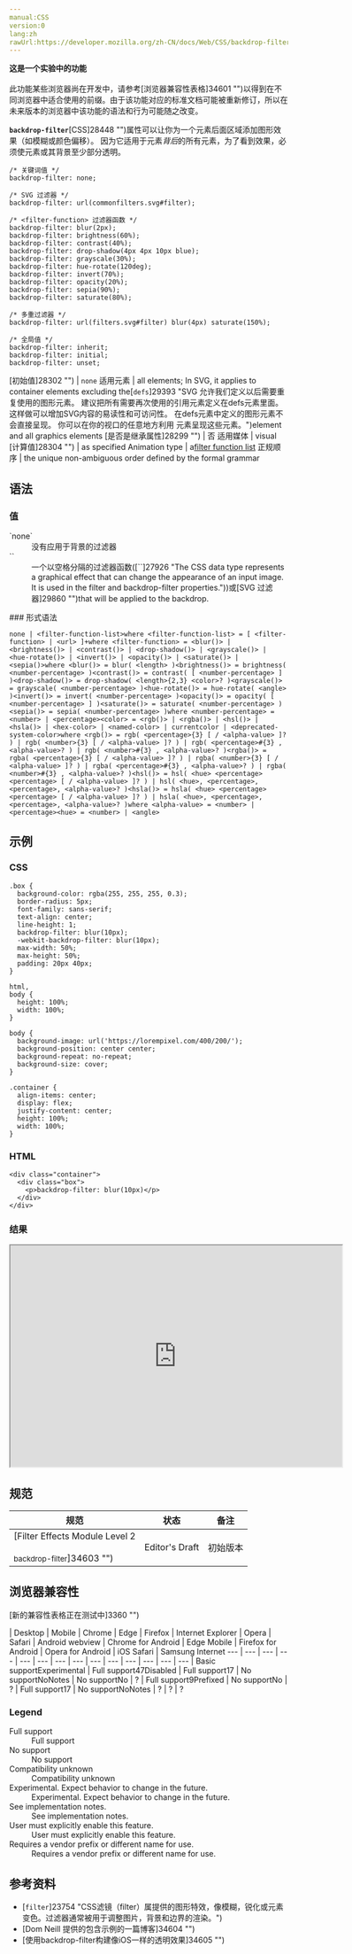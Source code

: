 ```yaml
---
manual:CSS
version:0
lang:zh
rawUrl:https://developer.mozilla.org/zh-CN/docs/Web/CSS/backdrop-filter#Browser_compatibility
---
```






**这是一个实验中的功能**<br></br>此功能某些浏览器尚在开发中，请参考[浏览器兼容性表格]34601 "")以得到在不同浏览器中适合使用的前缀。由于该功能对应的标准文档可能被重新修订，所以在未来版本的浏览器中该功能的语法和行为可能随之改变。





**`backdrop-filter`**[CSS]28448 "")属性可以让你为一个元素后面区域添加图形效果（如模糊或颜色偏移）。 因为它适用于元素*背后*的所有元素，为了看到效果，必须使元素或其背景至少部分透明。


```
/* 关键词值 */
backdrop-filter: none;

/* SVG 过滤器 */
backdrop-filter: url(commonfilters.svg#filter);

/* <filter-function> 过滤器函数 */
backdrop-filter: blur(2px);
backdrop-filter: brightness(60%);
backdrop-filter: contrast(40%);
backdrop-filter: drop-shadow(4px 4px 10px blue);
backdrop-filter: grayscale(30%);
backdrop-filter: hue-rotate(120deg);
backdrop-filter: invert(70%);
backdrop-filter: opacity(20%);
backdrop-filter: sepia(90%);
backdrop-filter: saturate(80%);

/* 多重过滤器 */
backdrop-filter: url(filters.svg#filter) blur(4px) saturate(150%);

/* 全局值 */
backdrop-filter: inherit;
backdrop-filter: initial;
backdrop-filter: unset;
```

[初始值]28302 "") | `none` 
适用元素 | all elements; In SVG, it applies to container elements excluding the[`defs`]29393 "SVG 允许我们定义以后需要重复使用的图形元素。 建议把所有需要再次使用的引用元素定义在defs元素里面。这样做可以增加SVG内容的易读性和可访问性。 在defs元素中定义的图形元素不会直接呈现。 你可以在你的视口的任意地方利用 <use>元素呈现这些元素。")element and all graphics elements 
[是否是继承属性]28299 "") | 否 
适用媒体 | visual 
[计算值]28304 "") | as specified 
Animation type | a[filter function list](%23741#Interpolation "If both filters have a function list of same length without URL, each of their filters functions is interpolated according to its specific rules. If they have different lengths, the missing equivalent filter functions from the longer list are added to the end of the shorter list using their default values, then all filter functions are interpolated according to their specific rules. If one filter is 'none', it is replaced with the filter functions list of the other one using the filter function default values, then all filter functions are interpolated according to their specific rules. Otherwise discrete interpolation is used.") 
正规顺序 | the unique non-ambiguous order defined by the formal grammar 


## 语法<a name="语法"></a>

### 值<a name="值"></a>
<dl><dt id=''>`none`</dt><dd>没有应用于背景的过滤器</dd><dt id=''>`<filter-function-list>`</dt><dd>一个以空格分隔的过滤器函数([`<filter-function>`]27926 "The <filter-function> CSS data type represents a graphical effect that can change the appearance of an input image. It is used in the filter and backdrop-filter properties."))或[SVG 过滤器]29860 "")that will be applied to the backdrop.</dd></dl>
### 形式语法<a name="形式语法"></a>

```
none | <filter-function-list>where <filter-function-list> = [ <filter-function> | <url> ]+where <filter-function> = <blur()> | <brightness()> | <contrast()> | <drop-shadow()> | <grayscale()> | <hue-rotate()> | <invert()> | <opacity()> | <saturate()> | <sepia()>where <blur()> = blur( <length> )<brightness()> = brightness( <number-percentage> )<contrast()> = contrast( [ <number-percentage> ] )<drop-shadow()> = drop-shadow( <length>{2,3} <color>? )<grayscale()> = grayscale( <number-percentage> )<hue-rotate()> = hue-rotate( <angle> )<invert()> = invert( <number-percentage> )<opacity()> = opacity( [ <number-percentage> ] )<saturate()> = saturate( <number-percentage> )<sepia()> = sepia( <number-percentage> )where <number-percentage> = <number> | <percentage><color> = <rgb()> | <rgba()> | <hsl()> | <hsla()> | <hex-color> | <named-color> | currentcolor | <deprecated-system-color>where <rgb()> = rgb( <percentage>{3} [ / <alpha-value> ]? ) | rgb( <number>{3} [ / <alpha-value> ]? ) | rgb( <percentage>#{3} , <alpha-value>? ) | rgb( <number>#{3} , <alpha-value>? )<rgba()> = rgba( <percentage>{3} [ / <alpha-value> ]? ) | rgba( <number>{3} [ / <alpha-value> ]? ) | rgba( <percentage>#{3} , <alpha-value>? ) | rgba( <number>#{3} , <alpha-value>? )<hsl()> = hsl( <hue> <percentage> <percentage> [ / <alpha-value> ]? ) | hsl( <hue>, <percentage>, <percentage>, <alpha-value>? )<hsla()> = hsla( <hue> <percentage> <percentage> [ / <alpha-value> ]? ) | hsla( <hue>, <percentage>, <percentage>, <alpha-value>? )where <alpha-value> = <number> | <percentage><hue> = <number> | <angle>
```

## 示例<a name="示例"></a>

### CSS<a name="CSS"></a>

```
.box {
  background-color: rgba(255, 255, 255, 0.3);
  border-radius: 5px;
  font-family: sans-serif;
  text-align: center;
  line-height: 1; 
  backdrop-filter: blur(10px);  
  -webkit-backdrop-filter: blur(10px);
  max-width: 50%;
  max-height: 50%;
  padding: 20px 40px;
}

html,
body {
  height: 100%;
  width: 100%;
}

body {
  background-image: url('https://lorempixel.com/400/200/');
  background-position: center center;
  background-repeat: no-repeat;
  background-size: cover;
}

.container {
  align-items: center;
  display: flex;
  justify-content: center;
  height: 100%;
  width: 100%;
}
```

### HTML<a name="HTML"></a>

```
<div class="container">
  <div class="box">
    <p>backdrop-filter: blur(10px)</p>
  </div>
</div>
```

### 结果<a name="结果"></a>


<iframe src='https://mdn.mozillademos.org/zh-CN/docs/Web/CSS/backdrop-filter$samples/Example?revision=1391636' width='600' height='400'></iframe>


## 规范<a name="规范"></a>

规范 | 状态 | 备注 
 ---  |  ---  |  ---  | 
[Filter Effects Module Level 2<br></br><small>backdrop-filter</small>]34603 "") | Editor&#39;s Draft | 初始版本 


## 浏览器兼容性<a name="浏览器兼容性"></a>
[新的兼容性表格正在测试中<i></i>]3360 "")

 | <abbr>Desktop<i></i></abbr> | <abbr>Mobile<i></i></abbr> 
 | <abbr>Chrome<i></i></abbr> | <abbr>Edge<i></i></abbr> | <abbr>Firefox<i></i></abbr> | <abbr>Internet Explorer<i></i></abbr> | <abbr>Opera<i></i></abbr> | <abbr>Safari<i></i></abbr> | <abbr>Android webview<i></i></abbr> | <abbr>Chrome for Android<i></i></abbr> | <abbr>Edge Mobile<i></i></abbr> | <abbr>Firefox for Android<i></i></abbr> | <abbr>Opera for Android<i></i></abbr> | <abbr>iOS Safari<i></i></abbr> | <abbr>Samsung Internet<i></i></abbr> 
 ---  |  ---  |  ---  |  ---  |  ---  |  ---  |  ---  |  ---  |  ---  |  ---  |  ---  |  ---  |  ---  |  ---  | 
Basic support<abbr>Experimental<i></i></abbr> | <abbr>Full support</abbr>47<abbr>Disabled<i></i></abbr> | <abbr>Full support</abbr>17 | <abbr>No support</abbr>No<abbr>Notes<i></i></abbr> | <abbr>No support</abbr>No | <abbr>?</abbr> | <abbr>Full support</abbr>9<abbr>Prefixed<i></i></abbr> | <abbr>No support</abbr>No | <abbr>?</abbr> | <abbr>Full support</abbr>17 | <abbr>No support</abbr>No<abbr>Notes<i></i></abbr> | <abbr>?</abbr> | <abbr>?</abbr> | <abbr>?</abbr> 


### Legend<a name="Legend"></a>
<dl><dt id=''><abbr>Full support</abbr></dt><dd>Full support</dd><dt id=''><abbr>No support</abbr></dt><dd>No support</dd><dt id=''><abbr>Compatibility unknown</abbr></dt><dd>Compatibility unknown</dd><dt id=''><abbr>Experimental. Expect behavior to change in the future.<i></i></abbr></dt><dd>Experimental. Expect behavior to change in the future.</dd><dt id=''><abbr>See implementation notes.<i></i></abbr></dt><dd>See implementation notes.</dd><dt id=''><abbr>User must explicitly enable this feature.<i></i></abbr></dt><dd>User must explicitly enable this feature.</dd><dt id=''><abbr>Requires a vendor prefix or different name for use.<i></i></abbr></dt><dd>Requires a vendor prefix or different name for use.</dd></dl>

## 参考资料<a name="参考资料"></a>

* [`filter`]23754 "CSS滤镜（filter）属提供的图形特效，像模糊，锐化或元素变色。过滤器通常被用于调整图片，背景和边界的渲染。")
* [Dom Neill 提供的包含示例的一篇博客]34604 "")
* [使用backdrop-filter构建像iOS一样的透明效果]34605 "")



